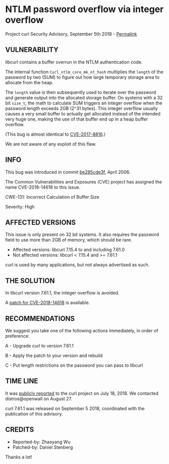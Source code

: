 NTLM password overflow via integer overflow
===========================================

Project curl Security Advisory, September 5th 2018 -
[Permalink](https://curl.se/docs/CVE-2018-14618.html)

VULNERABILITY
-------------

libcurl contains a buffer overrun in the NTLM authentication code.

The internal function `Curl_ntlm_core_mk_nt_hash` multiplies the `length` of
the password by two (SUM) to figure out how large temporary storage area to
allocate from the heap.

The `length` value is then subsequently used to iterate over the password and
generate output into the allocated storage buffer. On systems with a 32 bit
`size_t`, the math to calculate SUM triggers an integer overflow when the
password length exceeds 2GB (2^31 bytes). This integer overflow usually causes
a very small buffer to actually get allocated instead of the intended very
huge one, making the use of that buffer end up in a heap buffer overflow.

(This bug is almost identical to
[CVE-2017-8816](https://curl.se/docs/CVE-2017-8816.html).)

We are not aware of any exploit of this flaw.

INFO
----

This bug was introduced in commit
[be285cde3f](https://github.com/curl/curl/commit/be285cde3f), April 2006.

The Common Vulnerabilities and Exposures (CVE) project has assigned the name
CVE-2018-14618 to this issue.

CWE-131: Incorrect Calculation of Buffer Size

Severity: High

AFFECTED VERSIONS
-----------------

This issue is only present on 32 bit systems. It also requires the password
field to use more than 2GB of memory, which should be rare.

- Affected versions: libcurl 7.15.4 to and including 7.61.0
- Not affected versions: libcurl < 7.15.4 and >= 7.61.1

curl is used by many applications, but not always advertised as such.

THE SOLUTION
------------

In libcurl version 7.61.1, the integer overflow is avoided.

A [patch for
CVE-2018-14618](https://github.com/curl/curl/commit/57d299a499155d4b327e341c6024e293b0418243.patch)
is available.

RECOMMENDATIONS
---------------

We suggest you take one of the following actions immediately, in order of
preference:

 A - Upgrade curl to version 7.61.1

 B - Apply the patch to your version and rebuild

 C - Put length restrictions on the password you can pass to libcurl

TIME LINE
---------

It was [publicly reported](https://github.com/curl/curl/issues/2756) to the
curl project on July 18, 2018.  We contacted distros@openwall on August 27.

curl 7.61.1 was released on September 5 2018, coordinated with the publication
of this advisory.

CREDITS
-------

- Reported-by: Zhaoyang Wu
- Patched-by: Daniel Stenberg

Thanks a lot!

